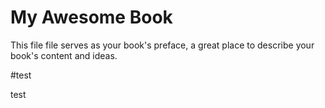My Awesome Book
=======

This file file serves as your book's preface, a great place to describe your book's content and ideas.

#test

test
